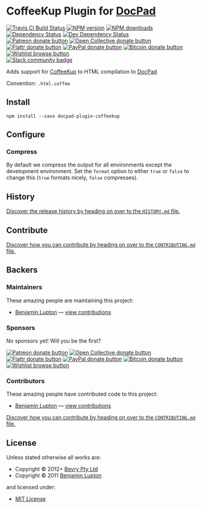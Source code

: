 # CoffeeKup Plugin for [DocPad](http://docpad.org)

<!-- BADGES/ -->

<span class="badge-travisci"><a href="http://travis-ci.org/docpad/docpad-plugin-coffeekup" title="Check this project's build status on TravisCI"><img src="https://img.shields.io/travis/docpad/docpad-plugin-coffeekup/master.svg" alt="Travis CI Build Status" /></a></span>
<span class="badge-npmversion"><a href="https://npmjs.org/package/docpad-plugin-coffeekup" title="View this project on NPM"><img src="https://img.shields.io/npm/v/docpad-plugin-coffeekup.svg" alt="NPM version" /></a></span>
<span class="badge-npmdownloads"><a href="https://npmjs.org/package/docpad-plugin-coffeekup" title="View this project on NPM"><img src="https://img.shields.io/npm/dm/docpad-plugin-coffeekup.svg" alt="NPM downloads" /></a></span>
<span class="badge-daviddm"><a href="https://david-dm.org/docpad/docpad-plugin-coffeekup" title="View the status of this project's dependencies on DavidDM"><img src="https://img.shields.io/david/docpad/docpad-plugin-coffeekup.svg" alt="Dependency Status" /></a></span>
<span class="badge-daviddmdev"><a href="https://david-dm.org/docpad/docpad-plugin-coffeekup#info=devDependencies" title="View the status of this project's development dependencies on DavidDM"><img src="https://img.shields.io/david/dev/docpad/docpad-plugin-coffeekup.svg" alt="Dev Dependency Status" /></a></span>
<br class="badge-separator" />
<span class="badge-patreon"><a href="https://patreon.com/bevry" title="Donate to this project using Patreon"><img src="https://img.shields.io/badge/patreon-donate-yellow.svg" alt="Patreon donate button" /></a></span>
<span class="badge-opencollective"><a href="https://opencollective.com/bevry" title="Donate to this project using Open Collective"><img src="https://img.shields.io/badge/open%20collective-donate-yellow.svg" alt="Open Collective donate button" /></a></span>
<span class="badge-flattr"><a href="https://flattr.com/profile/balupton" title="Donate to this project using Flattr"><img src="https://img.shields.io/badge/flattr-donate-yellow.svg" alt="Flattr donate button" /></a></span>
<span class="badge-paypal"><a href="https://bevry.me/paypal" title="Donate to this project using Paypal"><img src="https://img.shields.io/badge/paypal-donate-yellow.svg" alt="PayPal donate button" /></a></span>
<span class="badge-bitcoin"><a href="https://bevry.me/bitcoin" title="Donate once-off to this project using Bitcoin"><img src="https://img.shields.io/badge/bitcoin-donate-yellow.svg" alt="Bitcoin donate button" /></a></span>
<span class="badge-wishlist"><a href="https://bevry.me/wishlist" title="Buy an item on our wishlist for us"><img src="https://img.shields.io/badge/wishlist-donate-yellow.svg" alt="Wishlist browse button" /></a></span>
<br class="badge-separator" />
<span class="badge-slackin"><a href="https://slack.bevry.me" title="Join this project's slack community"><img src="https://slack.bevry.me/badge.svg" alt="Slack community badge" /></a></span>

<!-- /BADGES -->


Adds support for [CoffeeKup](http://coffeekup.org/) to HTML compilation to [DocPad](https://docpad.org)

Convention:  `.html.coffee`


## Install

```
npm install --save docpad-plugin-coffeekup
```

## Configure

### Compress
By default we compress the output for all environments except the development environment. Set the `format` option to either `true` or `false` to change this (`true` formats nicely, `false` compresses).


<!-- HISTORY/ -->

<h2>History</h2>

<a href="https://github.com/docpad/docpad-plugin-coffeekup/blob/master/HISTORY.md#files">Discover the release history by heading on over to the <code>HISTORY.md</code> file.</a>

<!-- /HISTORY -->


<!-- CONTRIBUTE/ -->

<h2>Contribute</h2>

<a href="https://github.com/docpad/docpad-plugin-coffeekup/blob/master/CONTRIBUTING.md#files">Discover how you can contribute by heading on over to the <code>CONTRIBUTING.md</code> file.</a>

<!-- /CONTRIBUTE -->


<!-- BACKERS/ -->

<h2>Backers</h2>

<h3>Maintainers</h3>

These amazing people are maintaining this project:

<ul><li><a href="http://balupton.com">Benjamin Lupton</a> — <a href="https://github.com/docpad/docpad-plugin-coffeekup/commits?author=balupton" title="View the GitHub contributions of Benjamin Lupton on repository docpad/docpad-plugin-coffeekup">view contributions</a></li></ul>

<h3>Sponsors</h3>

No sponsors yet! Will you be the first?

<span class="badge-patreon"><a href="https://patreon.com/bevry" title="Donate to this project using Patreon"><img src="https://img.shields.io/badge/patreon-donate-yellow.svg" alt="Patreon donate button" /></a></span>
<span class="badge-opencollective"><a href="https://opencollective.com/bevry" title="Donate to this project using Open Collective"><img src="https://img.shields.io/badge/open%20collective-donate-yellow.svg" alt="Open Collective donate button" /></a></span>
<span class="badge-flattr"><a href="https://flattr.com/profile/balupton" title="Donate to this project using Flattr"><img src="https://img.shields.io/badge/flattr-donate-yellow.svg" alt="Flattr donate button" /></a></span>
<span class="badge-paypal"><a href="https://bevry.me/paypal" title="Donate to this project using Paypal"><img src="https://img.shields.io/badge/paypal-donate-yellow.svg" alt="PayPal donate button" /></a></span>
<span class="badge-bitcoin"><a href="https://bevry.me/bitcoin" title="Donate once-off to this project using Bitcoin"><img src="https://img.shields.io/badge/bitcoin-donate-yellow.svg" alt="Bitcoin donate button" /></a></span>
<span class="badge-wishlist"><a href="https://bevry.me/wishlist" title="Buy an item on our wishlist for us"><img src="https://img.shields.io/badge/wishlist-donate-yellow.svg" alt="Wishlist browse button" /></a></span>

<h3>Contributors</h3>

These amazing people have contributed code to this project:

<ul><li><a href="http://balupton.com">Benjamin Lupton</a> — <a href="https://github.com/docpad/docpad-plugin-coffeekup/commits?author=balupton" title="View the GitHub contributions of Benjamin Lupton on repository docpad/docpad-plugin-coffeekup">view contributions</a></li></ul>

<a href="https://github.com/docpad/docpad-plugin-coffeekup/blob/master/CONTRIBUTING.md#files">Discover how you can contribute by heading on over to the <code>CONTRIBUTING.md</code> file.</a>

<!-- /BACKERS -->


<!-- LICENSE/ -->

<h2>License</h2>

Unless stated otherwise all works are:

<ul><li>Copyright &copy; 2012+ <a href="http://bevry.me">Bevry Pty Ltd</a></li>
<li>Copyright &copy; 2011 <a href="http://balupton.com">Benjamin Lupton</a></li></ul>

and licensed under:

<ul><li><a href="http://spdx.org/licenses/MIT.html">MIT License</a></li></ul>

<!-- /LICENSE -->
